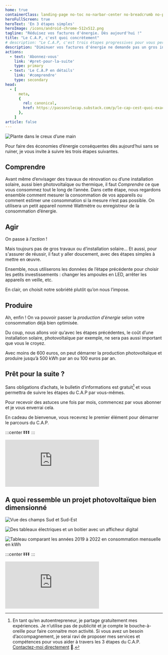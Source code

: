 ```yaml
---
home: true
containerClass: landing-page no-toc no-narbar-center no-breadcrumb no-page-info no-mobile-menu
heroFullScreen: true
heroText: 'En 3 étapes simples'
heroImage: /icons/android-chrome-512x512.png
tagline: "Réduisez vos factures d'énergie. Dès aujourd'hui !"
title: "Le C.A.P, c'est quoi concrètement"
# description: "Le C.A.P, c'est trois étapes progressives pour vous permettre d'économiser sur vos factues d'énergie dès aujourd'hui"
description: "Diminuer vos factures d'énergie ne demande pas un gros investissement, contrairement à ce que certaines entreprises vous vendent réellement. Avec un petit investissement progressif et la bonne connaissance du sujet, vous économiserez dès aujourd'hui. Rejoignez-nous dans cette aventure"
actions:
  - text: 'Abonnez-vous'
    link: '#pret-pour-la-suite'
    type: primary
  - text: 'Le C.A.P en détails'
    link: '#comprendre'
    type: secondary
head:
  - [
      meta,
      {
        rel: canonical,
        href: https://passonslecap.substack.com/p/le-cap-cest-quoi-exactement,
      },
    ]
article: false
---
```


<!-- image -->

![Plante dans le creux d’une main](/images/plante-dans-le-creux-d-une-main.jpg)

<!-- short description -->

Pour faire des économies d’énergie conséquentes dès aujourd’hui sans se ruiner, je vous invite à suivre les trois étapes suivantes.

## Comprendre

Avant même d’envisager des travaux de rénovation ou d’une installation solaire, aussi bien photovoltaïque ou thermique, il faut _Comprendre_ ce que vous consommez tout le long de l’année. Dans cette étape, nous regardons ensemble comment mesurer la consommation de vos appareils ou comment estimer une consommation si la mesure n’est pas possible. On utilisera un petit appareil nommé Wattmètre ou enregistreur de la consommation d’énergie.

## Agir

On passe à _l’action_ !

Mais toujours pas de gros travaux ou d’installation solaire… Et aussi, pour s'assurer de réussir, il faut y aller doucement, avec des étapes simples à mettre en œuvre.

Ensemble, nous utiliserons les données de l’étape précédente pour choisir les petits investissements : changer les ampoules en LED, arrêter les appareils en veille, etc.

En clair, on choisit notre sobriété plutôt qu’on nous l’impose.

## Produire

Ah, enfin ! On va pouvoir passer la _production d’énergie_ selon votre consommation déjà bien optimisée.

Du coup, nous allons voir qu’avec les étapes précédentes, le coût d’une installation solaire, photovoltaïque par exemple, ne sera pas aussi important que vous le croyez.

Avec moins de 600 euros, on peut démarrer la production photovoltaïque et produire jusqu’à 500 kWh par an ou 100 euros par an.

<!-- call to action : sign up to waitlist -->

## Prêt pour la suite ?

Sans obligations d’achats, le bulletin d’informations est gratuit[^services-premium] et vous permettra de suivre les étapes du C.A.P par vous-mêmes.

Pour recevoir des astuces une fois par mois, commencez par vous abonner et je vous enverrai cela.

En cadeau de bienvenue, vous recevrez le premier élément pour démarrer le parcours du C.A.P.

:::center
⏬⏬⏬
:::

<!-- markdownlint-disable MD033 -->
<p class="newsletter-wrapper newsletter-wrapper-slim"><iframe class="newsletter-embed" src="https://passonslecap.substack.com/embed" frameborder="0" scrolling="no"></iframe></p>

## A quoi ressemble un projet photovoltaïque bien dimensionné

![Vue des champs Sud et Sud-Est](/images/2022-12-31-vue-des-champs-sud-et-sud-est.jpg 'Les champs Sud et Sud-Est en position Printemps-Automne')

![Des tableaux électriques et un boitier avec un afficheur digital](/images/2022-12-15-tableau-pv-routeur-solaire-et-tableau-electrique.jpg 'Le routeur solaire de Robin Emley avec son afficheur digital et les 2 tableaux électriques pour la production (au fond) et la consommation (sous le routeur)')

![Tableau comparant les années 2019 à 2022 en consommation mensuelle en kWh](/images/consommation-comparee-2019-2020-2021-2022.jpg 'Le résultat est clair, n’est-ce pas ?')

<!-- call to action : sign up to waitlist -->

:::center
⏬⏬⏬
:::

<!-- markdownlint-disable MD033 -->
<p class="newsletter-wrapper newsletter-wrapper-slim"><iframe class="newsletter-embed" src="https://passonslecap.substack.com/embed" frameborder="0" scrolling="no"></iframe></p>

[^services-premium]: En tant qu’en autoentrepreneur, je partage gratuitement mes expériences. Je n’utilise pas de publicité et je compte le bouche-à-oreille pour faire connaitre mon activité. Si vous avez un besoin d’accompagnement, je serai ravi de proposer mes services et compétences pour vous aider à travers les 3 étapes du C.A.P. [Contactez-moi directement](page/contactez-moi/README.md) 📝.
